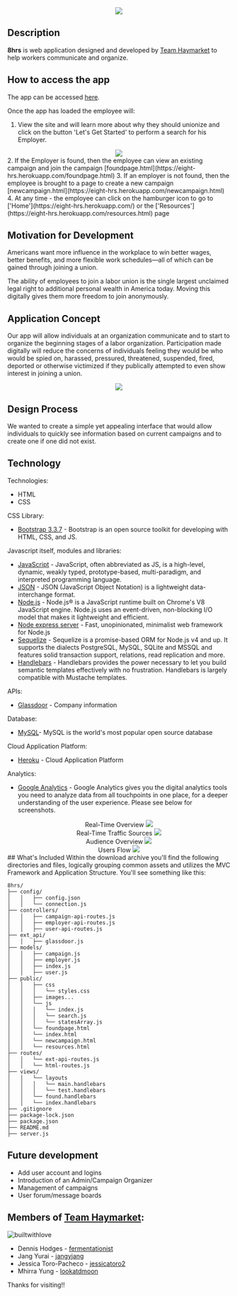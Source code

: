 <div align="center">
	<img src="public/images/header-for-readme.png"><br>
</div>

## Description
**8hrs** is web application designed and developed by [Team Haymarket](https://github.com/8hrs) to help workers communicate and organize.  

## How to access the app
The app can be accessed [here](https://eight-hrs.herokuapp.com/).

Once the app has loaded the employee will:
1. View the site and will learn more about why they should unionize and
click on the button 'Let's Get Started' to perform a search for his Employer.  
<div align="center">
	<img src="public/images/Search-for-Employer.png"><br>
</div>
2. If the Employer is found, then the employee can view an existing campaign and join the campaign [foundpage.html](https://eight-hrs.herokuapp.com/foundpage.html)
3. If an employer is not found, then the employee is brought to a page to create a new campaign [newcampaign.html](https://eight-hrs.herokuapp.com/newcampaign.html)
4. At any time - the employee can click on the hamburger icon to go to ['Home'](https://eight-hrs.herokuapp.com/) or the ['Resources'](https://eight-hrs.herokuapp.com/resources.html) page

## Motivation for Development
Americans want more influence in the workplace to win better wages, better benefits, and more flexible work schedules—all of which can be gained through joining a union.

The ability of employees to join a labor union is the single largest unclaimed legal right to additional personal wealth in America today.  Moving this digitally gives them more freedom to join anonymously.

## Application Concept
Our app will allow individuals at an organization communicate and to start to organize the beginning stages of a labor organization. Participation made digitally will reduce the concerns of individuals feeling they would be who would be spied on, harassed, pressured, threatened, suspended, fired, deported or otherwise victimized if they publically attempted to even show interest in joining a union.

<div align="center">
	<img src="public/images/screenshots.png"><br>
</div>

## Design Process
We wanted to create a simple yet appealing interface that would allow individuals to quickly see information based on current campaigns and to create one if one did not exist.   

## Technology

Technologies:
* HTML
* CSS

CSS Library:
* [Bootstrap 3.3.7](https://getbootstrap.com/docs/3.3/) - Bootstrap is an open source toolkit for developing with HTML, CSS, and JS.

Javascript itself, modules and libraries:
* [JavaScript](https://www.w3schools.com/js/) - JavaScript, often abbreviated as JS, is a high-level, dynamic, weakly typed, prototype-based, multi-paradigm, and interpreted programming language.
* [JSON](https://www.json.org/) - JSON (JavaScript Object Notation) is a lightweight data-interchange format.
* [Node.js](https://nodejs.org/en/) - Node.js® is a JavaScript runtime built on Chrome's V8 JavaScript engine. Node.js uses an event-driven, non-blocking I/O model that makes it lightweight and efficient.
* [Node express server](http://expressjs.com) - Fast, unopinionated, minimalist web framework for Node.js
* [Sequelize](http://docs.sequelizejs.com/) - Sequelize is a promise-based ORM for Node.js v4 and up. It supports the dialects PostgreSQL, MySQL, SQLite and MSSQL and features solid transaction support, relations, read replication and more.
* [Handlebars](http://handlebarsjs.com/) - Handlebars provides the power necessary to let you build semantic templates effectively with no frustration. Handlebars is largely compatible with Mustache templates.

APIs:
* [Glassdoor](https://www.glassdoor.com/developer/companiesApiActions.htm) - Company information

Database:
* [MySQL](https://www.mysql.com)- MySQL is the world's most popular open source database

Cloud Application Platform:
* [Heroku](https://www.heroku.com/) - Cloud Application Platform

Analytics:
* [Google Analytics](https://analytics.google.com/analytics/web/#embed/report-home/a111282891w165969998p166452255/) - Google Analytics gives you the digital analytics tools you need to analyze data from all touchpoints in one place, for a deeper understanding of the user experience.  Please see below for screenshots.

<div align="center">
Real-Time Overview
	<img src="public/images/GA-realtime-overview.png"><br>
</div>
<div align="center">
Real-Time Traffic Sources
	<img src="public/images/GA-realtime-trafficsources.png"><br>
</div>
<div align="center">
Audience Overview
	<img src="public/images/GA-audience-overview.png"><br>
</div>
<div align="center">
Users Flow
	<img src="public/images/GA-userflows.png"><br>
</div>
## What's Included
Within the download archive you'll find the following directories and files, logically grouping common assets and utilizes the MVC Framework and Application Structure. You'll see something like this:

```
8hrs/
├── config/
│   │   ├── config.json
│   │   └── connection.js
├── controllers/
│   │   ├── campaign-api-routes.js
│   │   ├── employer-api-routes.js
│   │   ├── user-api-routes.js
├── ext_api/
│   │   ├── glassdoor.js
├── models/
│   │   ├── campaign.js
│   │   ├── employer.js
│   │   ├── index.js
│   │   ├── user.js
├── public/
│   │   ├── css
│   │   │   └── styles.css
│   │   ├── images...
│   │   └── js
│   │   │   └── index.js
│   │   │   └── search.js
│   │   │   └── statesArray.js
│   │   └── foundpage.html
│   │   └── index.html
│   │   └── newcampaign.html
│   │   └── resources.html
├── routes/
│   │   └── ext-api-routes.js
│   │   └── html-routes.js
├── views/
│   │   └── layouts
│   │   │   └── main.handlebars
│   │   │   └── test.handlebars
│   │   └── found.handlebars
│   │   └── index.handlebars
├── .gitignore
├── package-lock.json
├── package.json
├── README.md
├── server.js
```
## Future development
* Add user account and logins
* Introduction of an Admin/Campaign Organizer
* Management of campaigns
* User forum/message boards

## Members of [Team Haymarket](https://github.com/8hrs):
![builtwithlove](http://forthebadge.com/images/badges/built-with-love.svg)

* Dennis Hodges - [fermentationist](https://github.com/fermentationist)
* Jang Yurai - [jangyjang](https://github.com/jangyjang)
* Jessica Toro-Pacheco - [jessicatoro2](https://github.com/jessicatoro2)
* Mhirra Yung - [lookatdmoon](https://github.com/lookatdmoon)

Thanks for visiting!!
